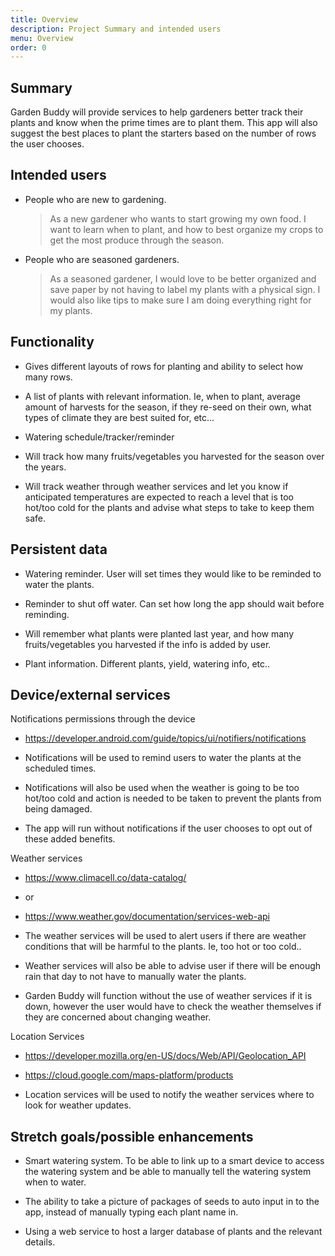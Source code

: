 ```yaml
---
title: Overview
description: Project Summary and intended users
menu: Overview
order: 0
---
```

## Summary

Garden Buddy will provide services to help gardeners better track their plants and know when the prime times are to plant them. This app will also suggest the best places to plant the starters based on the number of rows the user chooses.

## Intended users

* People who are new to gardening.

  >As a new gardener who wants to start growing my own food. I want to learn when to plant, and how to best organize my crops to get the most produce through the season.

* People who are seasoned gardeners.

  >As a seasoned gardener, I would love to be better organized and save paper by not having to label my plants with a physical sign. I would also like tips to make sure I am doing everything right for my plants.
  
## Functionality

* Gives different layouts of rows for planting and ability to select how many rows. 

* A list of plants with relevant information. Ie, when to plant, average amount of harvests for the season, if they re-seed on their own, what types of climate they are best suited for, etc...

* Watering schedule/tracker/reminder

* Will track how many fruits/vegetables you harvested for the season over the years.

* Will track weather through weather services and let you know if anticipated temperatures are expected to reach a level that is too hot/too cold for the plants and advise what steps to take to keep them safe.

## Persistent data

* Watering reminder. User will set times they would like to be reminded to water the plants.

* Reminder to shut off water. Can set how long the app should wait before reminding.

* Will remember what plants were planted last year, and how many fruits/vegetables you harvested if the info is added by user.

* Plant information. Different plants, yield, watering info, etc..
    
## Device/external services

Notifications permissions through the device

* https://developer.android.com/guide/topics/ui/notifiers/notifications

* Notifications will be used to remind users to water the plants at the scheduled times. 
  
* Notifications will also be used when the weather is going to be too hot/too cold and action is needed to be taken to prevent the plants from being damaged.

* The app will run without notifications if the user chooses to opt out of these added benefits.

Weather services

* https://www.climacell.co/data-catalog/
* or
* https://www.weather.gov/documentation/services-web-api  

* The weather services will be used to alert users if there are weather conditions that will be harmful to the plants. Ie, too hot or too cold..

* Weather services will also be able to advise user if there will be enough rain that day to not have to manually water the plants.

* Garden Buddy will function without the use of weather services if it is down, however the user would have to check the weather themselves if they are concerned about changing weather. 

Location Services

* https://developer.mozilla.org/en-US/docs/Web/API/Geolocation_API

* https://cloud.google.com/maps-platform/products

* Location services will be used to notify the weather services where to look for weather updates.

## Stretch goals/possible enhancements 

* Smart watering system. To be able to link up to a smart device to access the watering system and be able to manually tell the watering system when to water.

* The ability to take a picture of packages of seeds to auto input in to the app, instead of manually typing each plant name in.

* Using a web service to host a larger database of plants and the relevant details.
